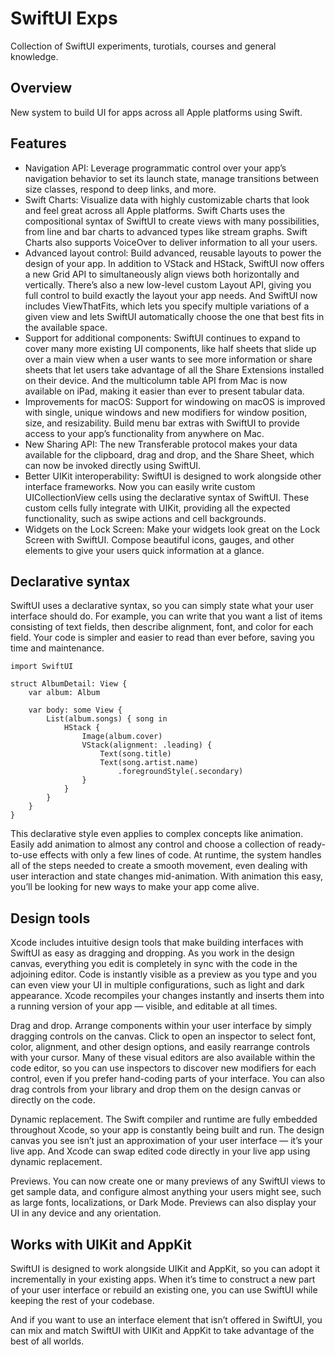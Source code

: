 # SwiftUI Exps
Collection of SwiftUI experiments, turotials, courses and general knowledge.

## Overview
New system to build UI for apps across all Apple platforms using Swift.

## Features
- Navigation API: Leverage programmatic control over your app’s navigation behavior to set its launch state, manage transitions between size classes, respond to deep links, and more.
- Swift Charts: Visualize data with highly customizable charts that look and feel great across all Apple platforms. Swift Charts uses the compositional syntax of SwiftUI to create views with many possibilities, from line and bar charts to advanced types like stream graphs. Swift Charts also supports VoiceOver to deliver information to all your users.
- Advanced layout control: Build advanced, reusable layouts to power the design of your app. In addition to VStack and HStack, SwiftUI now offers a new Grid API to simultaneously align views both horizontally and vertically. There’s also a new low-level custom Layout API, giving you full control to build exactly the layout your app needs. And SwiftUI now includes ViewThatFits, which lets you specify multiple variations of a given view and lets SwiftUI automatically choose the one that best fits in the available space.
- Support for additional components: SwiftUI continues to expand to cover many more existing UI components, like half sheets that slide up over a main view when a user wants to see more information or share sheets that let users take advantage of all the Share Extensions installed on their device. And the multicolumn table API from Mac is now available on iPad, making it easier than ever to present tabular data.
- Improvements for macOS: Support for windowing on macOS is improved with single, unique windows and new modifiers for window position, size, and resizability. Build menu bar extras with SwiftUI to provide access to your app’s functionality from anywhere on Mac.
- New Sharing API: The new Transferable protocol makes your data available for the clipboard, drag and drop, and the Share Sheet, which can now be invoked directly using SwiftUI.
- Better UIKit interoperability: SwiftUI is designed to work alongside other interface frameworks. Now you can easily write custom UICollectionView cells using the declarative syntax of SwiftUI. These custom cells fully integrate with UIKit, providing all the expected functionality, such as swipe actions and cell backgrounds.
- Widgets on the Lock Screen: Make your widgets look great on the Lock Screen with SwiftUI. Compose beautiful icons, gauges, and other elements to give your users quick information at a glance.

## Declarative syntax
SwiftUI uses a declarative syntax, so you can simply state what your user interface should do. For example, you can write that you want a list of items consisting of text fields, then describe alignment, font, and color for each field. Your code is simpler and easier to read than ever before, saving you time and maintenance.

```
import SwiftUI

struct AlbumDetail: View {
	var album: Album

	var body: some View {
		List(album.songs) { song in 
			HStack {
				Image(album.cover)
				VStack(alignment: .leading) {
					Text(song.title)
					Text(song.artist.name)
						.foregroundStyle(.secondary)
				}
			}
		}
	}
}
```

This declarative style even applies to complex concepts like animation. Easily add animation to almost any control and choose a collection of ready-to-use effects with only a few lines of code. At runtime, the system handles all of the steps needed to create a smooth movement, even dealing with user interaction and state changes mid-animation. With animation this easy, you’ll be looking for new ways to make your app come alive.

## Design tools
Xcode includes intuitive design tools that make building interfaces with SwiftUI as easy as dragging and dropping. As you work in the design canvas, everything you edit is completely in sync with the code in the adjoining editor. Code is instantly visible as a preview as you type and you can even view your UI in multiple configurations, such as light and dark appearance. Xcode recompiles your changes instantly and inserts them into a running version of your app — visible, and editable at all times.

Drag and drop. Arrange components within your user interface by simply dragging controls on the canvas. Click to open an inspector to select font, color, alignment, and other design options, and easily rearrange controls with your cursor. Many of these visual editors are also available within the code editor, so you can use inspectors to discover new modifiers for each control, even if you prefer hand-coding parts of your interface. You can also drag controls from your library and drop them on the design canvas or directly on the code.

Dynamic replacement. The Swift compiler and runtime are fully embedded throughout Xcode, so your app is constantly being built and run. The design canvas you see isn’t just an approximation of your user interface — it’s your live app. And Xcode can swap edited code directly in your live app using dynamic replacement.

Previews. You can now create one or many previews of any SwiftUI views to get sample data, and configure almost anything your users might see, such as large fonts, localizations, or Dark Mode. Previews can also display your UI in any device and any orientation.

## Works with UIKit and AppKit
SwiftUI is designed to work alongside UIKit and AppKit, so you can adopt it incrementally in your existing apps. When it’s time to construct a new part of your user interface or rebuild an existing one, you can use SwiftUI while keeping the rest of your codebase.

And if you want to use an interface element that isn’t offered in SwiftUI, you can mix and match SwiftUI with UIKit and AppKit to take advantage of the best of all worlds.